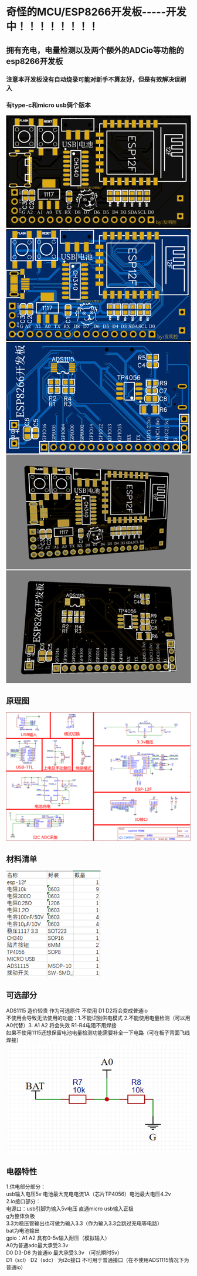 # 奇怪的MCU/ESP8266开发板-----开发中！！！！！！！！
## 拥有充电，电量检测以及两个额外的ADCio等功能的esp8266开发板
### 注意本开发板没有自动烧录可能对新手不算友好，但是有效解决误刷入
### 有type-c和micro usb俩个版本
![image](https://github.com/bilibilifmk/odd_mcu/blob/master/img/pcbc.png)
![image](https://github.com/bilibilifmk/odd_mcu/blob/master/img/pcb1.png) ![image](https://github.com/bilibilifmk/odd_mcu/blob/master/img/pcb2.png)
![image](https://github.com/bilibilifmk/odd_mcu/blob/master/img/pcb3.png) ![image](https://github.com/bilibilifmk/odd_mcu/blob/master/img/pcb4.png)



## 原理图
![image](https://github.com/bilibilifmk/odd_mcu/blob/master/img/ylt.png)

## 材料清单
![image](https://github.com/bilibilifmk/odd_mcu/blob/master/img/clqd.png)

## 可选部分
ADS1115 造价较贵 作为可选原件 不使用 D1 D2将会变成普通io  
不使用会导致无法使用的功能：1.不能识别供电模式 2.不能使用电量检测（可以用A0代替）3. A1 A2 将会失效 R1-R4电阻不用焊接  
如果不使用1115还想保留电池电量检测功能需要补全一下电路（可在板子背面飞线焊接）  
![image](https://github.com/bilibilifmk/odd_mcu/blob/master/img/a0.png)

## 电器特性
1.供电部分部分：  
usb输入电压5v 电池最大充电电流1A（芯片TP4056）电池最大电压4.2v  
2.io接口部分：  
电源口：usb引脚为输入5v电压 直通micro usb输入正极    
g为整体负极   
3.3为稳压管输出也可做为输入3.3（作为输入3.3会跳过充电等电路）    
bat为电池输出  
gpio：A1 A2 具有0-5v输入耐压（模拟输入）  
A0为普通adc最大承受3.3v    
D0 D3-D8 为普通io 最大承受3.3v （可抗瞬时5v）    
D1（scl） D2（sdc） 为i2c接口 不可用于普通接口（在不使用ADS1115情况下为普通io）  
